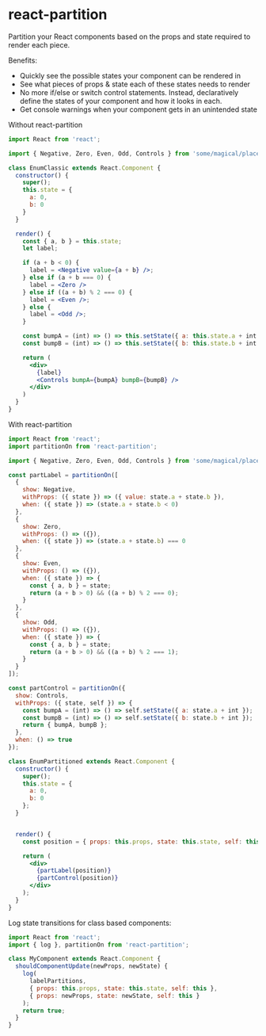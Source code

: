 # react-partition

Partition your React components based on the props and state required to render each piece.

Benefits:
* Quickly see the possible states your component can be rendered in
* See what pieces of props & state each of these states needs to render
* No more if/else or switch control statements.  Instead, declaratively define the states of your component and how it looks in each.
* Get console warnings when your component gets in an unintended state

Without react-partition
```jsx
import React from 'react';

import { Negative, Zero, Even, Odd, Controls } from 'some/magical/place';

class EnumClassic extends React.Component {
  constructor() {
    super();
    this.state = {
      a: 0,
      b: 0
    }
  }

  render() {
    const { a, b } = this.state;
    let label;

    if (a + b < 0) {
      label = <Negative value={a + b} />;
    } else if (a + b === 0) {
      label = <Zero />
    } else if ((a + b) % 2 === 0) {
      label = <Even />;
    } else {
      label = <Odd />;
    }

    const bumpA = (int) => () => this.setState({ a: this.state.a + int });
    const bumpB = (int) => () => this.setState({ b: this.state.b + int });

    return (
      <div>
        {label}
        <Controls bumpA={bumpA} bumpB={bumpB} />
      </div>
    )
  }
}

```

With react-partition
```jsx
import React from 'react';
import partitionOn from 'react-partition';

import { Negative, Zero, Even, Odd, Controls } from 'some/magical/place';

const partLabel = partitionOn([
  {
    show: Negative,
    withProps: ({ state }) => ({ value: state.a + state.b }),
    when: ({ state }) => (state.a + state.b < 0)
  },
  {
    show: Zero,
    withProps: () => ({}),
    when: ({ state }) => (state.a + state.b) === 0
  },
  {
    show: Even,
    withProps: () => ({}),
    when: ({ state }) => {
      const { a, b } = state;
      return (a + b > 0) && ((a + b) % 2 === 0);
    }
  },
  {
    show: Odd,
    withProps: () => ({}),
    when: ({ state }) => {
      const { a, b } = state;
      return (a + b > 0) && ((a + b) % 2 === 1);
    }
  }
]);

const partControl = partitionOn({
  show: Controls,
  withProps: ({ state, self }) => {
    const bumpA = (int) => () => self.setState({ a: state.a + int });
    const bumpB = (int) => () => self.setState({ b: state.b + int });
    return { bumpA, bumpB };
  },
  when: () => true
});

class EnumPartitioned extends React.Component {
  constructor() {
    super();
    this.state = {
      a: 0,
      b: 0
    };
  }


  render() {
    const position = { props: this.props, state: this.state, self: this };

    return (
      <div>
        {partLabel(position)}
        {partControl(position)}
      </div>
    );
  }
}
```

Log state transitions for class based components:
```jsx
import React from 'react';
import { log }, partitionOn from 'react-partition';

class MyComponent extends React.Component {
  shouldComponentUpdate(newProps, newState) {
    log(
      labelPartitions,
      { props: this.props, state: this.state, self: this },
      { props: newProps, state: newState, self: this }
    );
    return true;
  }
}
```
